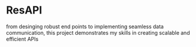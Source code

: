 # ResAPI
from desinging robust end points to implementing seamless data communication, this project demonstrates my skills in creating scalable and efficient APIs
